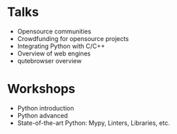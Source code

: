 # Talks

- Opensource communities
- Crowdfunding for opensource projects
- Integrating Python with C/C++
- Overview of web engines
- qutebrowser overview

# Workshops

- Python introduction
- Python advanced
- State-of-the-art Python: Mypy, Linters, Libraries, etc.
